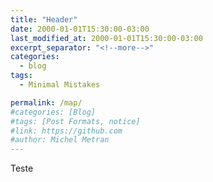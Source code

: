 ```yaml
---
title: "Header"
date: 2000-01-01T15:30:00-03:00
last_modified_at: 2000-01-01T15:30:00-03:00
excerpt_separator: "<!--more-->"
categories:
  - blog
tags:
  - Minimal Mistakes

permalink: /map/
#categories: [Blog]
#tags: [Post Formats, notice]
#link: https://github.com
#author: Michel Metran
---
```


Teste
